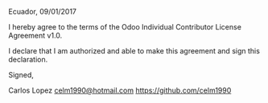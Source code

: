 Ecuador, 09/01/2017

I hereby agree to the terms of the Odoo Individual Contributor License
Agreement v1.0.

I declare that I am authorized and able to make this agreement and sign this
declaration.

Signed,

Carlos Lopez <celm1990@hotmail.com> https://github.com/celm1990

